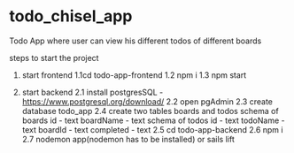 # todo_chisel_app
Todo App where user can view his different todos of different boards

steps to start the project
1. start frontend
 1.1cd todo-app-frontend
 1.2 npm i
 1.3 npm start
 
2. start backend
 2.1 install postgresSQL - https://www.postgresql.org/download/
 2.2 open pgAdmin
 2.3 create database todo_app
 2.4 create two tables boards and todos
 schema of boards 
     id - text
     boardName - text
  schema of todos 
     id - text
     todoName - text
     boardId - text
     completed - text
 2.5 cd todo-app-backend
 2.6 npm i
 2.7 nodemon app(nodemon has to be installed) or sails lift
 
 
 
     
     
   
